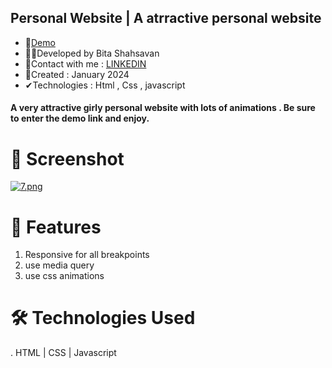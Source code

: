## Personal Website | A atrractive personal website
- 📌<a href="https://bitashahsavan.github.io/Personal-website-example/" rel="nofollow">Demo</a>
- 🙋‍♀️Developed by Bita Shahsavan
- 📧Contact with me : <a href="https://www.linkedin.com/in/bita-shahsavan-830471299/" rel="nofollow">LINKEDIN</a>
- 📆Created : ‎January  2024
- ✔Technologies : Html , Css , javascript 

#### A very attractive girly personal website with lots of animations . Be sure to enter the demo link and enjoy.

# 📸 Screenshot
[![7.png](https://i.postimg.cc/zfHLJ5jB/7.png)](https://postimg.cc/XZ3N8RtS)




# 🌟 Features
1. Responsive for all breakpoints
2. use media query
3. use css animations

# 🛠️ Technologies Used
. HTML | CSS | Javascript 
   
